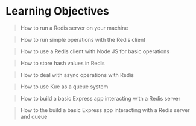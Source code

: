 # Learning Objectives

> How to run a Redis server on your machine

> How to run simple operations with the Redis client

> How to use a Redis client with Node JS for basic operations

> How to store hash values in Redis

> How to deal with async operations with Redis

> How to use Kue as a queue system

> How to build a basic Express app interacting with a Redis server

> How to the build a basic Express app interacting with a Redis server and queue
